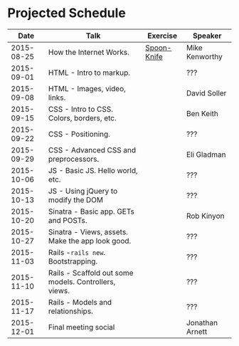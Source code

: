 # Projected Schedule

| Date       | Talk                                                 | Exercise                                                        | Speaker           |
|------------|------------------------------------------------------|-----------------------------------------------------------------|-------------------|
| 2015-08-25 | How the Internet Works.                              | [Spoon-Knife](https://github.com/CWDG/Spoon-Knife)              | Mike Kenworthy    |
| 2015-09-01 | HTML - Intro to markup.                              |                                                                 | ???               |
| 2015-09-08 | HTML - Images, video, links.                         |                                                                 | David Soller      |
| 2015-09-15 | CSS - Intro to CSS. Colors, borders, etc.            |                                                                 | Ben Keith         |
| 2015-09-22 | CSS - Positioning.                                   |                                                                 | ???               |
| 2015-09-29 | CSS - Advanced CSS and preprocessors.                |                                                                 | Eli Gladman       |
| 2015-10-06 | JS - Basic JS. Hello world, etc.                     |                                                                 | ???               |
| 2015-10-13 | JS - Using jQuery to modify the DOM                  |                                                                 | ???               |
| 2015-10-20 | Sinatra - Basic app. GETs and POSTs.                 |                                                                 | Rob Kinyon        |
| 2015-10-27 | Sinatra - Views, assets. Make the app look good.     |                                                                 | ???               |
| 2015-11-03 | Rails -`rails new`. Bootstrapping.                   |                                                                 | ???               |
| 2015-11-10 | Rails - Scaffold out some models. Controllers, views.|                                                                 | ???               |
| 2015-11-17 | Rails - Models and relationships.                    |                                                                 | ???               |
| 2015-12-01 | Final meeting social                                 |                                                                 | Jonathan Arnett   |
